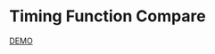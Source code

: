 # Timing Function Compare

[DEMO](https://xenodochial-mahavira-fa7f7f.netlify.app/timing-function-compare)